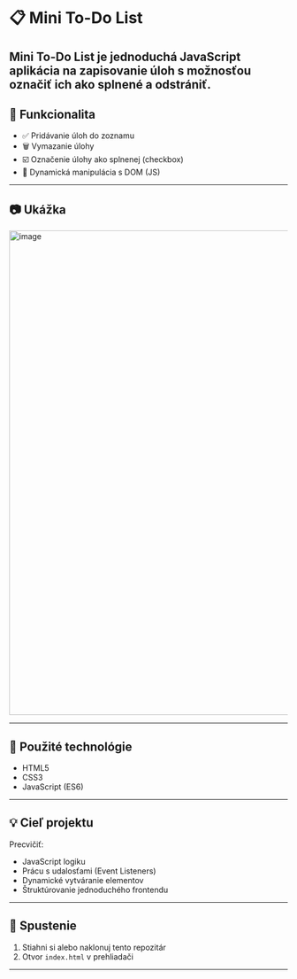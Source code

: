 # 📋 Mini To-Do List

## Mini To-Do List je jednoduchá JavaScript aplikácia na zapisovanie úloh s možnosťou označiť ich ako splnené a odstrániť.

## 🧠 Funkcionalita

- ✅ Pridávanie úloh do zoznamu
- 🗑️ Vymazanie úlohy
- ☑️ Označenie úlohy ako splnenej (checkbox)
- 💾 Dynamická manipulácia s DOM (JS)

---

## 📷 Ukážka

<img width="1346" height="875" alt="image" src="https://github.com/user-attachments/assets/3beccbf2-2c0e-4bb8-8995-c59c2cf31a13" />


---

## 🔧 Použité technológie

- HTML5
- CSS3
- JavaScript (ES6)

---

## 💡 Cieľ projektu

Precvičiť:

- JavaScript logiku
- Prácu s udalosťami (Event Listeners)
- Dynamické vytváranie elementov
- Štruktúrovanie jednoduchého frontendu

---

## 🔗 Spustenie

1. Stiahni si alebo naklonuj tento repozitár
2. Otvor `index.html` v prehliadači

---
